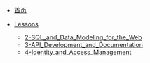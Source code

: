 * [首页](README)

* [Lessons]()
  * [2-SQL_and_Data_Modeling_for_the_Web](Lessons/2-SQL_and_Data_Modeling_for_the_Web)
  * [3-API_Development_and_Documentation](Lessons/3-API_Development_and_Documentation)
  * [4-Identity_and_Access_Management](Lessons/4-Identity_and_Access_Management)